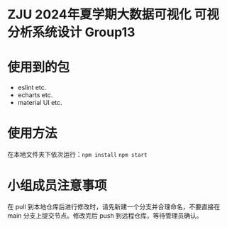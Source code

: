 # ZJU 2024年夏学期大数据可视化 可视分析系统设计 Group13
# 使用到的包
- eslint etc.
- echarts etc.
- material UI etc.
# 使用方法
在本地文件夹下依次运行：`npm install`  `npm start`
# 小组成员注意事项
在 pull 到本地仓库后进行修改时，请先新建一个分支并合理命名，不要直接在 main 分支上提交节点。修改完后 push 到远程仓库，等待管理员确认。